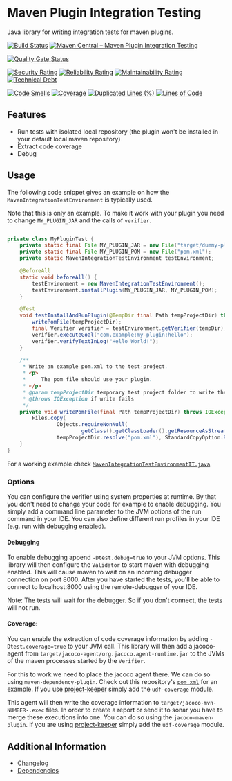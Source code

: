 # Maven Plugin Integration Testing

Java library for writing integration tests for maven plugins.

[![Build Status](https://github.com/exasol/maven-plugin-integration-testing/actions/workflows/ci-build.yml/badge.svg)](https://github.com/exasol/maven-plugin-integration-testing/actions/workflows/ci-build.yml)
[![Maven Central – Maven Plugin Integration Testing](https://img.shields.io/maven-central/v/com.exasol/maven-plugin-integration-testing)](https://search.maven.org/artifact/com.exasol/maven-plugin-integration-testing)

[![Quality Gate Status](https://sonarcloud.io/api/project_badges/measure?project=com.exasol%3Amaven-plugin-integration-testing&metric=alert_status)](https://sonarcloud.io/dashboard?id=com.exasol%3Amaven-plugin-integration-testing)

[![Security Rating](https://sonarcloud.io/api/project_badges/measure?project=com.exasol%3Amaven-plugin-integration-testing&metric=security_rating)](https://sonarcloud.io/dashboard?id=com.exasol%3Amaven-plugin-integration-testing)
[![Reliability Rating](https://sonarcloud.io/api/project_badges/measure?project=com.exasol%3Amaven-plugin-integration-testing&metric=reliability_rating)](https://sonarcloud.io/dashboard?id=com.exasol%3Amaven-plugin-integration-testing)
[![Maintainability Rating](https://sonarcloud.io/api/project_badges/measure?project=com.exasol%3Amaven-plugin-integration-testing&metric=sqale_rating)](https://sonarcloud.io/dashboard?id=com.exasol%3Amaven-plugin-integration-testing)
[![Technical Debt](https://sonarcloud.io/api/project_badges/measure?project=com.exasol%3Amaven-plugin-integration-testing&metric=sqale_index)](https://sonarcloud.io/dashboard?id=com.exasol%3Amaven-plugin-integration-testing)

[![Code Smells](https://sonarcloud.io/api/project_badges/measure?project=com.exasol%3Amaven-plugin-integration-testing&metric=code_smells)](https://sonarcloud.io/dashboard?id=com.exasol%3Amaven-plugin-integration-testing)
[![Coverage](https://sonarcloud.io/api/project_badges/measure?project=com.exasol%3Amaven-plugin-integration-testing&metric=coverage)](https://sonarcloud.io/dashboard?id=com.exasol%3Amaven-plugin-integration-testing)
[![Duplicated Lines (%)](https://sonarcloud.io/api/project_badges/measure?project=com.exasol%3Amaven-plugin-integration-testing&metric=duplicated_lines_density)](https://sonarcloud.io/dashboard?id=com.exasol%3Amaven-plugin-integration-testing)
[![Lines of Code](https://sonarcloud.io/api/project_badges/measure?project=com.exasol%3Amaven-plugin-integration-testing&metric=ncloc)](https://sonarcloud.io/dashboard?id=com.exasol%3Amaven-plugin-integration-testing)

## Features

* Run tests with isolated local repository (the plugin won't be installed in your default local maven repository)
* Extract code coverage
* Debug

## Usage

The following code snippet gives an example on how the `MavenIntegrationTestEnvironment` is typically used.

Note that this is only an example. To make it work with your plugin you need to change `MY_PLUGIN_JAR` and the calls of `verifier`.

```java

private class MyPluginTest {
    private static final File MY_PLUGIN_JAR = new File("target/dummy-plugin-0.1.0.jar");
    private static final File MY_PLUGIN_POM = new File("pom.xml");
    private static MavenIntegrationTestEnvironment testEnvironment;

    @BeforeAll
    static void beforeAll() {
        testEnvironment = new MavenIntegrationTestEnvironment();
        testEnvironment.installPlugin(MY_PLUGIN_JAR, MY_PLUGIN_POM);
    }

    @Test
    void testInstallAndRunPlugin(@TempDir final Path tempProjectDir) throws IOException, VerificationException {
        writePomFile(tempProjectDir);
        final Verifier verifier = testEnvironment.getVerifier(tempDir);
        verifier.executeGoal("com.example:my-plugin:hello");
        verifier.verifyTextInLog("Hello World!");
    }

    /**
     * Write an example pom.xml to the test-project.
     * <p>
     *     The pom file should use your plugin.
     * </p>
     * @param tempProjectDir temporary test project folder to write the pom file to
     * @throws IOException if write fails
     */
    private void writePomFile(final Path tempProjectDir) throws IOException {
        Files.copy(
                Objects.requireNonNull(
                        getClass().getClassLoader().getResourceAsStream("test-project/pom.xml")),
                tempProjectDir.resolve("pom.xml"), StandardCopyOption.REPLACE_EXISTING);
    }
}
```

For a working example check [`MavenIntegrationTestEnvironmentIT.java`](src/test/java/com/exasol/mavenpluginintegrationtesting/MavenIntegrationTestEnvironmentIT.java).

### Options

You can configure the verifier using system properties at runtime. By that you don't need to change your code for example to enable debugging. You simply add a command line parameter to the JVM options of the run command in your IDE. You can also define different run profiles in your IDE (e.g. run with debugging enabled).

#### Debugging

To enable debugging append `-Dtest.debug=true` to your JVM options. This library will then configure the `Validator` to start maven with debugging enabled. This will cause maven to wait on an incoming debugger connection on port 8000. After you have started the tests, you'll be able to connect to localhost:8000 using the remote-debugger of your IDE.

Note: The tests will wait for the debugger. So if you don't connect, the tests will not run.

#### Coverage:

You can enable the extraction of code coverage information by adding `-Dtest.coverage=true` to your JVM call. This library will then add a jacoco-agent from `target/jacoco-agent/org.jacoco.agent-runtime.jar` to the JVMs of the maven processes started by the `Verifier`.

For this to work we need to place the jacoco agent there. We can do so using `maven-dependency-plugin`. Check out this repository's [`pom.xml`](./pom.xml) for an example. If you use [project-keeper][project-keeper] simply add the `udf-coverage` module.

This agent will then write the coverage information to `target/jacoco-mvn-NUMBER-.exec` files. In order to create a report or send it to sonar you have to merge these executions into one. You can do so using the `jacoco-maven-plugin`. If you are using [project-keeper][project-keeper] simply add the `udf-coverage` module.

## Additional Information

* [Changelog](doc/changes/changelog.md)
* [Dependencies](dependencies.md)

[project-keeper]: https://github.com/exasol/project-keeper-maven-plugin/

